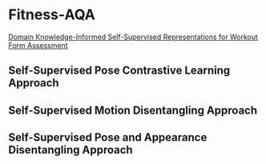 # Fitness-AQA
[Domain Knowledge-Informed Self-Supervised Representations for Workout Form Assessment](https://arxiv.org/abs/2202.14019)

## Self-Supervised Pose Contrastive Learning Approach



## Self-Supervised Motion Disentangling Approach



## Self-Supervised Pose and Appearance Disentangling Approach
